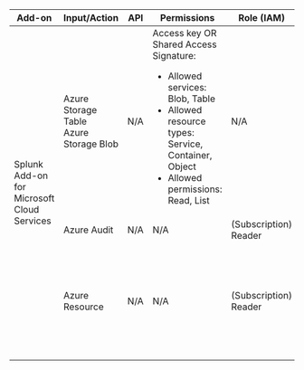 <table width=100%>
  <thead>
    <tr>
      <th>Add-on</th>
      <th>Input/Action</th>
      <th>API</th>
      <th>Permissions</th>
      <th>Role (IAM)</th>
      <th>Default Sourcetype(s) / Sources</th>
      <th>Notes</th>
    </tr>
  </thead>
  <tbody>
    <tr>
      <td rowspan="3">Splunk Add-on for Microsoft Cloud Services</td>
    <td>Azure Storage Table <br/>
Azure Storage Blob</td>
      <td> N/A </td>
      <td>
        Access key  OR <br />
Shared Access Signature:
        <ul>
        <li>Allowed services: Blob, Table</li>
        <li>Allowed resource types: Service, Container, Object</li>
        <li>Allowed permissions: Read, List</li>
        </ul>
      </td>
      <td> N/A </td>
      <td>
        mscs:storage:blob <br />
mscs:storage:blob:json <br />
mscs:storage:blob:xml <br />
mscs:storage:table
      </td>
      <td><a href="https://docs.microsoft.com/en-us/rest/api/storageservices/Constructing-an-Account-SAS" target="_blank">https://docs.microsoft.com/en-us/rest/api/storageservices/Constructing-an-Account-SAS</a></td>
    </tr>
    <tr>
      <td>Azure Audit</td>
      <td> N/A </td>
      <td> N/A </td>
      <td> (Subscription) Reader </td>
      <td> mscs:azure:audit </td>
      <td></td>
    </tr>
    <tr>
      <td>Azure Resource</td>
      <td> N/A </td>
      <td> N/A </td>
      <td> (Subscription) Reader </td>
      <td>
        mscs:resource:virtualMachine <br />
mscs:resource:networkInterfaceCard <br />
mscs:resource:publicIPAddress <br />
mscs:resource:virtualNetwork <br />
mscs:resource:disk <br />
mscs:resource:image <br />
mscs:resource:snapshot <br />
mscs:resource:resourceGroup <br />
mscs:resource:subscriptions <br />
mscs:resource:security Group
      </td>
      <td></td>
    </tr>
  </tbody>
</table>
